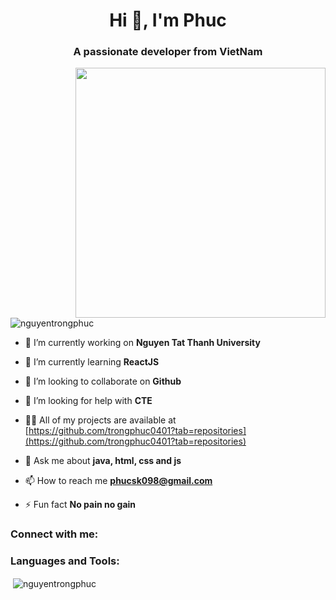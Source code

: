 <h1 align="center">Hi 👋, I'm Phuc</h1>
<h3 align="center">A passionate developer from VietNam</h3>
<img align="right" width="400" src="https://camo.githubusercontent.com/cae12fddd9d6982901d82580bdf321d81fb299141098ca1c2d4891870827bf17/68747470733a2f2f6d69726f2e6d656469756d2e636f6d2f6d61782f313336302f302a37513379765349765f7430696f4a2d5a2e676966" alt="">

<p align="left"> <img src="https://komarev.com/ghpvc/?username=nguyentrongphuc&label=Profile%20views&color=0e75b6&style=flat" alt="nguyentrongphuc" /> </p>

- 🔭 I’m currently working on **Nguyen Tat Thanh University**

- 🌱 I’m currently learning **ReactJS**

- 👯 I’m looking to collaborate on **Github**

- 🤝 I’m looking for help with **CTE**

- 👨‍💻 All of my projects are available at [https://github.com/trongphuc0401?tab=repositories](https://github.com/trongphuc0401?tab=repositories)

- 💬 Ask me about **java, html, css and js**

- 📫 How to reach me **phucsk098@gmail.com**

- ⚡ Fun fact **No pain no gain**

<h3 align="left">Connect with me:</h3>
<p align="left">

</p>

<h3 align="left">Languages and Tools:</h3>


<p>&nbsp;<img align="center" src="https://github-readme-stats.vercel.app/api?username=nguyentrongphuc&show_icons=true&locale=en" alt="nguyentrongphuc" /></p>
